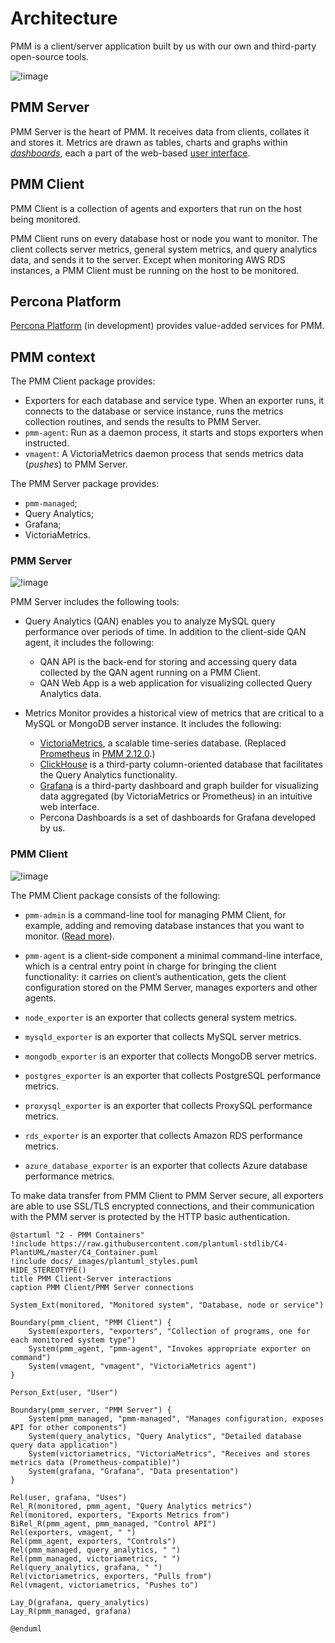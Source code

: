 # Architecture

PMM is a client/server application built by us with our own and third-party open-source tools.

![!image](../_images/C_S_Architecture.jpg)

## PMM Server

PMM Server is the heart of PMM. It receives data from clients, collates it and stores it. Metrics are drawn as tables, charts and graphs within [*dashboards*](dashboards/), each a part of the web-based [user interface](../using/interface.md).

## PMM Client

PMM Client is a collection of agents and exporters that run on the host being monitored.

PMM Client runs on every database host or node you want to monitor. The client collects server metrics, general system metrics, and query analytics data, and sends it to the server. Except when monitoring AWS RDS instances, a PMM Client must be running on the host to be monitored.

## Percona Platform

[Percona Platform](../using/platform/) (in development) provides value-added services for PMM.

## PMM context

The PMM Client package provides:

- Exporters for each database and service type. When an exporter runs, it connects to the database or service instance, runs the metrics collection routines, and sends the results to PMM Server.
- `pmm-agent`: Run as a daemon process, it starts and stops exporters when instructed.
- `vmagent`: A VictoriaMetrics daemon process that sends metrics data (*pushes*) to PMM Server.

The PMM Server package provides:

- `pmm-managed`;
- Query Analytics;
- Grafana;
- VictoriaMetrics.

### PMM Server

![!image](../_images/PMM_Architecture_Client_Server.jpg)

PMM Server includes the following tools:

- Query Analytics (QAN) enables you to analyze MySQL query performance over periods of time. In addition to the client-side QAN agent, it includes the following:

    - QAN API is the back-end for storing and accessing query data collected by the QAN agent running on a PMM Client.
    - QAN Web App is a web application for visualizing collected Query Analytics data.

- Metrics Monitor provides a historical view of metrics that are critical to a MySQL or MongoDB server instance. It includes the following:

    - [VictoriaMetrics](https://github.com/VictoriaMetrics/VictoriaMetrics), a scalable time-series database. (Replaced [Prometheus](https://prometheus.io) in [PMM 2.12.0](../release-notes/2.12.0.md).)
    - [ClickHouse](https://clickhouse.tech/) is a third-party column-oriented database that facilitates the Query Analytics functionality.
    - [Grafana](http://docs.grafana.org/) is a third-party dashboard and graph builder for visualizing data aggregated (by VictoriaMetrics or Prometheus) in an intuitive web interface.
    - Percona Dashboards is a set of dashboards for Grafana developed by us.

### PMM Client

![!image](../_images/diagram.pmm.client-architecture.png)

The PMM Client package consists of the following:

- `pmm-admin` is a command-line tool for managing PMM Client, for example, adding and removing database instances that you want to monitor. ([Read more](../details/commands/pmm-admin.md)).

- `pmm-agent` is a client-side component a minimal command-line interface, which is a central entry point in charge for bringing the client functionality: it carries on client’s authentication, gets the client configuration stored on the PMM Server, manages exporters and other agents.

- `node_exporter` is an exporter that collects general system metrics.

- `mysqld_exporter` is an exporter that collects MySQL server metrics.

- `mongodb_exporter` is an exporter that collects MongoDB server metrics.

- `postgres_exporter` is an exporter that collects PostgreSQL performance metrics.

- `proxysql_exporter` is an exporter that collects ProxySQL performance metrics.

- `rds_exporter` is an exporter that collects Amazon RDS performance metrics.

- `azure_database_exporter` is an exporter that collects Azure database performance metrics.

To make data transfer from PMM Client to PMM Server secure, all exporters are able to use SSL/TLS encrypted connections, and their communication with the PMM server is protected by the HTTP basic authentication.

```plantuml
@startuml "2 - PMM Containers"
!include https://raw.githubusercontent.com/plantuml-stdlib/C4-PlantUML/master/C4_Container.puml
!include docs/_images/plantuml_styles.puml
HIDE_STEREOTYPE()
title PMM Client-Server interactions
caption PMM Client/PMM Server connections

System_Ext(monitored, "Monitored system", "Database, node or service")

Boundary(pmm_client, "PMM Client") {
    System(exporters, "exporters", "Collection of programs, one for each monitored system type")
    System(pmm_agent, "pmm-agent", "Invokes appropriate exporter on command")
    System(vmagent, "vmagent", "VictoriaMetrics agent")
}

Person_Ext(user, "User")

Boundary(pmm_server, "PMM Server") {
    System(pmm_managed, "pmm-managed", "Manages configuration, exposes API for other components")
    System(query_analytics, "Query Analytics", "Detailed database query data application")
    System(victoriametrics, "VictoriaMetrics", "Receives and stores metrics data (Prometheus-compatible)")
    System(grafana, "Grafana", "Data presentation")
}

Rel(user, grafana, "Uses")
Rel_R(monitored, pmm_agent, "Query Analytics metrics")
Rel(monitored, exporters, "Exports Metrics from")
BiRel_R(pmm_agent, pmm_managed, "Control API")
Rel(exporters, vmagent, " ")
Rel(pmm_agent, exporters, "Controls")
Rel(pmm_managed, query_analytics, " ")
Rel(pmm_managed, victoriametrics, " ")
Rel(query_analytics, grafana, " ")
Rel(victoriametrics, exporters, "Pulls from")
Rel(vmagent, victoriametrics, "Pushes to")

Lay_D(grafana, query_analytics)
Lay_R(pmm_managed, grafana)

@enduml
```

